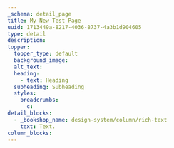 ```yaml
---
_schema: detail_page
title: My New Test Page
uuid: 1713449a-8217-4036-8737-4a3b1d904605
type: detail
description:
topper:
  topper_type: default
  background_image:
  alt_text:
  heading:
    - text: Heading
  subheading: Subheading
  styles:
    breadcrumbs:
      c:
detail_blocks:
  - _bookshop_name: design-system/column/rich-text
    text: Text.
column_blocks:
---
```

